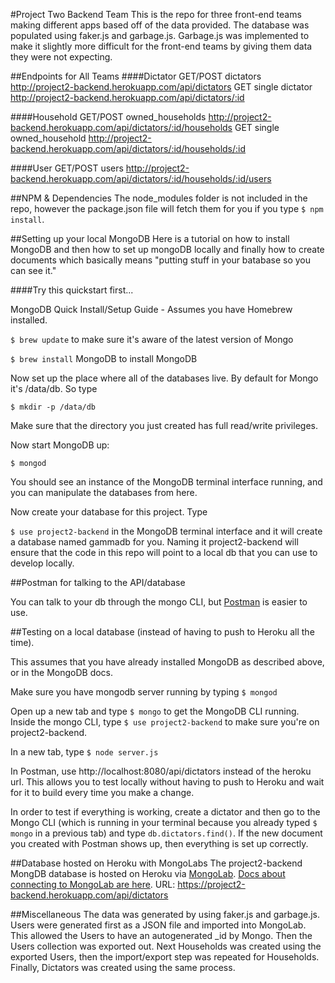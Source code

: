 #Project Two Backend Team
This is the repo for three front-end teams making different apps based off of the data provided. The database was populated using faker.js and garbage.js. Garbage.js was implemented to make it slightly more difficult for the front-end teams by giving them data they were not expecting. 

##Endpoints for All Teams
####Dictator
GET/POST dictators http://project2-backend.herokuapp.com/api/dictators
GET single dictator http://project2-backend.herokuapp.com/api/dictators/:id

####Household
GET/POST owned_households http://project2-backend.herokuapp.com/api/dictators/:id/households
GET  single owned_household http://project2-backend.herokuapp.com/api/dictators/:id/households/:id

####User
GET/POST users http://project2-backend.herokuapp.com/api/dictators/:id/households/:id/users 

##NPM & Dependencies
The node_modules folder is not included in the repo, however the package.json file will fetch them for you if you type ```$ npm install```. 

##Setting up your local MongoDB
Here is a tutorial on how to install MongoDB and then how to set up mongoDB locally and finally how to create documents which basically means "putting stuff in your batabase so you can see it."

####Try this quickstart first...

MongoDB Quick Install/Setup Guide - Assumes you have Homebrew installed.

```$ brew update``` to make sure it's aware of the latest version of Mongo

```$ brew install``` MongoDB to install MongoDB

Now set up the place where all of the databases live. By default for Mongo it's /data/db. So type

```$ mkdir -p /data/db```

Make sure that the directory you just created has full read/write privileges.

Now start MongoDB up:

```$ mongod```

You should see an instance of the MongoDB terminal interface running, and you can manipulate the databases from here.

Now create your database for this project. Type

```$ use project2-backend``` in the MongoDB terminal interface and it will create a database named gammadb for you. Naming it project2-backend will ensure that the code in this repo will point to a local db that you can use to develop locally.

##Postman for talking to the API/database

You can talk to your db through the mongo CLI, but [Postman](https://www.getpostman.com/) is easier to use.

##Testing on a local database (instead of having to push to Heroku all the time).

This assumes that you have already installed MongoDB as described above, or in the MongoDB docs.

Make sure you have mongodb server running by typing ```$ mongod```

Open up a new tab and type ```$ mongo``` to get the MongoDB CLI running. Inside the mongo CLI, type ```$ use project2-backend``` to make sure you're on project2-backend.

In a new tab, type ```$ node server.js```

In Postman, use http://localhost:8080/api/dictators instead of the heroku url. This allows you to test locally without having to push to Heroku and wait for it to build every time you make a change.

In order to test if everything is working, create a dictator and then go to the Mongo CLI (which is running in your terminal because you already typed ```$ mongo``` in a previous tab) and type ```db.dictators.find()```. If the new document you created with Postman shows up, then everything is set up correctly.

##Database hosted on Heroku with MongoLabs
The project2-backend MongDB database is hosted on Heroku via [MongoLab](https://mongolab.com/). [Docs about connecting to MongoLab are here](http://docs.mongolab.com/connecting). URL: https://project2-backend.herokuapp.com/api/dictators

##Miscellaneous
The data was generated by using faker.js and garbage.js. Users were generated first as a JSON file and imported into MongoLab. This allowed the Users to have an autogenerated _id by Mongo. Then the Users collection was exported out. Next Households was created using the exported Users, then the import/export step was repeated for Households. Finally, Dictators was created using the same process.